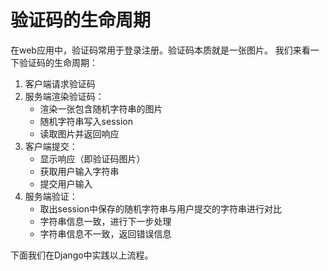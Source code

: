 # 验证码的生命周期
在web应用中，验证码常用于登录注册。验证码本质就是一张图片。
我们来看一下验证码的生命周期：
1. 客户端请求验证码
2. 服务端渲染验证码：
   -   渲染一张包含随机字符串的图片
   -   随机字符串写入session
   -   读取图片并返回响应
3. 客户端提交：
   -   显示响应（即验证码图片）
   -   获取用户输入字符串
   -   提交用户输入
4. 服务端验证：
   -   取出session中保存的随机字符串与用户提交的字符串进行对比
   -   字符串信息一致，进行下一步处理
   -   字符串信息不一致，返回错误信息

下面我们在Django中实践以上流程。
